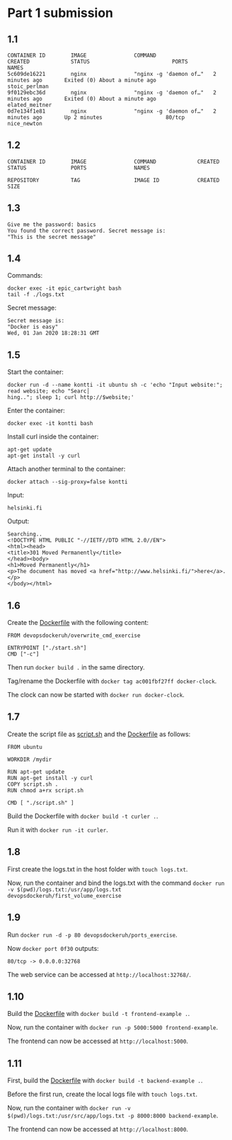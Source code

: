 # Part 1 submission

## 1.1

```
CONTAINER ID        IMAGE               COMMAND                  CREATED             STATUS                          PORTS               NAMES
5c609de16221        nginx               "nginx -g 'daemon of…"   2 minutes ago       Exited (0) About a minute ago                       stoic_perlman
9f0129ebc36d        nginx               "nginx -g 'daemon of…"   2 minutes ago       Exited (0) About a minute ago                       elated_meitner
0d7e134f1e81        nginx               "nginx -g 'daemon of…"   2 minutes ago       Up 2 minutes                    80/tcp              nice_newton
```

## 1.2

```
CONTAINER ID        IMAGE               COMMAND             CREATED             STATUS              PORTS               NAMES

REPOSITORY          TAG                 IMAGE ID            CREATED             SIZE
```

## 1.3

```
Give me the password: basics
You found the correct password. Secret message is:
"This is the secret message"
```

## 1.4

Commands:

```
docker exec -it epic_cartwright bash
tail -f ./logs.txt
```

Secret message:

```
Secret message is:
"Docker is easy"
Wed, 01 Jan 2020 18:28:31 GMT
```

## 1.5

Start the container:

```
docker run -d --name kontti -it ubuntu sh -c 'echo "Input website:"; read website; echo "Searc│
hing.."; sleep 1; curl http://$website;'
```

Enter the container:
```
docker exec -it kontti bash
```

Install curl inside the container:

```
apt-get update
apt-get install -y curl
```

Attach another terminal to the container:

```
docker attach --sig-proxy=false kontti
```

Input: 

```
helsinki.fi
```

Output:

```
Searching..
<!DOCTYPE HTML PUBLIC "-//IETF//DTD HTML 2.0//EN">
<html><head>
<title>301 Moved Permanently</title>
</head><body>
<h1>Moved Permanently</h1>
<p>The document has moved <a href="http://www.helsinki.fi/">here</a>.</p>
</body></html>
```

## 1.6

Create the [Dockerfile](https://github.com/joonaspartanen/devopswithdocker/blob/master/part_1/1.6/Dockerfile) with the following content:

```
FROM devopsdockeruh/overwrite_cmd_exercise

ENTRYPOINT ["./start.sh"]
CMD ["-c"]
```

Then run ```docker build .``` in the same directory.

Tag/rename the Dockerfile with ```docker tag ac001fbf27ff docker-clock```.

The clock can now be started with ```docker run docker-clock```.

## 1.7

Create the script file as [script.sh](https://github.com/joonaspartanen/devopswithdocker/blob/master/part_1/1.7/script.sh) and the [Dockerfile](https://github.com/joonaspartanen/devopswithdocker/blob/master/part_1/1.7/Dockerfile) as follows:

```
FROM ubuntu

WORKDIR /mydir 

RUN apt-get update
RUN apt-get install -y curl
COPY script.sh .
RUN chmod a+rx script.sh

CMD [ "./script.sh" ]
```

Build the Dockerfile with ```docker build -t curler .```.

Run it with ```docker run -it curler```.

## 1.8

First create the logs.txt in the host folder with ```touch logs.txt```.

Now, run the container and bind the logs.txt with the command ```docker run -v $(pwd)/logs.txt:/usr/app/logs.txt devopsdockeruh/first_volume_exercise```
 
## 1.9

Run ```docker run -d -p 80 devopsdockeruh/ports_exercise```.

Now ```docker port 0f30``` outputs:

```
80/tcp -> 0.0.0.0:32768
```

The web service can be accessed at ```http://localhost:32768/```.

## 1.10

Build the [Dockerfile](https://github.com/joonaspartanen/devopswithdocker/blob/master/part_1/1.10/Dockerfile) with ```docker build -t frontend-example .```.

Now, run the container with ```docker run -p 5000:5000 frontend-example```.

The frontend can now be accessed at ```http://localhost:5000```.

## 1.11

First, build the [Dockerfile](https://github.com/joonaspartanen/devopswithdocker/blob/master/part_1/1.11/Dockerfile) with ```docker build -t backend-example .```.

Before the first run, create the local logs file with ```touch logs.txt```. 

Now, run the container with ```docker run -v $(pwd)/logs.txt:/usr/src/app/logs.txt -p 8000:8000 backend-example```.

The frontend can now be accessed at ```http://localhost:8000```.